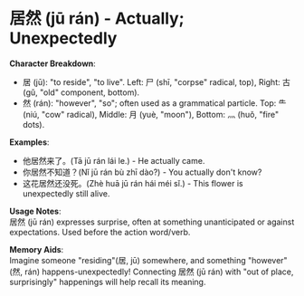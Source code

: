 # **居然 (jū rán) - Actually; Unexpectedly**

**Character Breakdown**:  
- 居 (jū): "to reside", "to live". Left: 尸 (shī, "corpse" radical, top), Right: 古 (gǔ, "old" component, bottom).  
- 然 (rán): "however", "so"; often used as a grammatical particle. Top: ⺧ (niú, "cow" radical), Middle: 月 (yuè, "moon"), Bottom: 灬 (huǒ, "fire" dots).

**Examples**:  
- 他居然来了。(Tā jū rán lái le.) - He actually came.  
- 你居然不知道？(Nǐ jū rán bù zhī dào?) - You actually don't know?  
- 这花居然还没死。(Zhè huā jū rán hái méi sǐ.) - This flower is unexpectedly still alive.

**Usage Notes**:  
居然 (jū rán) expresses surprise, often at something unanticipated or against expectations. Used before the action word/verb.

**Memory Aids**:  
Imagine someone "residing"(居, jū) somewhere, and something "however"(然, rán) happens-unexpectedly! Connecting 居然 (jū rán) with "out of place, surprisingly" happenings will help recall its meaning.